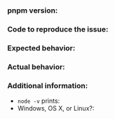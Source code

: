 <!--
**Please only file bugs/feature requests for pnpm here.**

If you have a question that is not answered in the FAQ section of the README
then it is best to ask it in our Discord chatroom:
https://discord.gg/mThkzAT

If your issue is a bug, please follow the format below:
-->

### pnpm version:

### Code to reproduce the issue:

<!--
If there was a fatal error also include a gist of your node_modules/.pnpm-debug.log file.
-->

### Expected behavior:

### Actual behavior:

### Additional information:

 - `node -v` prints:
 - Windows, OS X, or Linux?:
